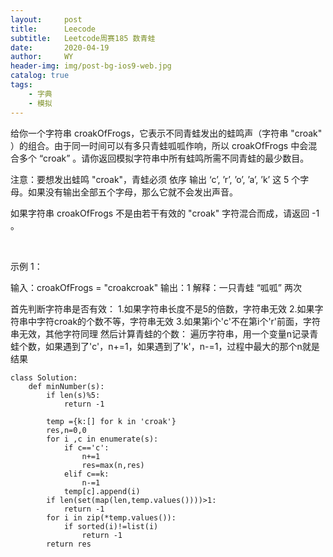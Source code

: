 ```yaml
---
layout:     post
title:      Leecode
subtitle:   Leetcode周赛185 数青蛙
date:       2020-04-19
author:     WY
header-img: img/post-bg-ios9-web.jpg
catalog: true
tags:
    - 字典
    - 模拟
---
```


给你一个字符串 croakOfFrogs，它表示不同青蛙发出的蛙鸣声（字符串 "croak" ）的组合。由于同一时间可以有多只青蛙呱呱作响，所以 croakOfFrogs 中会混合多个 “croak” 。请你返回模拟字符串中所有蛙鸣所需不同青蛙的最少数目。

注意：要想发出蛙鸣 "croak"，青蛙必须 依序 输出 ‘c’, ’r’, ’o’, ’a’, ’k’ 这 5 个字母。如果没有输出全部五个字母，那么它就不会发出声音。

如果字符串 croakOfFrogs 不是由若干有效的 "croak" 字符混合而成，请返回 -1 。

 

示例 1：

输入：croakOfFrogs = "croakcroak"
输出：1 
解释：一只青蛙 “呱呱” 两次

首先判断字符串是否有效：
1.如果字符串长度不是5的倍数，字符串无效
2.如果字符串中字符croak的个数不等，字符串无效
3.如果第i个'c'不在第i个'r'前面，字符串无效，其他字符同理
然后计算青蛙的个数：
遍历字符串，用一个变量n记录青蛙个数，如果遇到了'c'，n+=1，如果遇到了'k'，n-=1，过程中最大的那个n就是结果

```
class Solution:
    def minNumber(s):
        if len(s)%5:
            return -1

        temp ={k:[] for k in 'croak'}
        res,n=0,0
        for i ,c in enumerate(s):
            if c=='c':
                n+=1
                res=max(n,res)
            elif c==k:
                n-=1
            temp[c].append(i)
        if len(set(map(len,temp.values())))>1:
            return -1
        for i in zip(*temp.values()):
            if sorted(i)!=list(i)
                return -1
        return res
```     